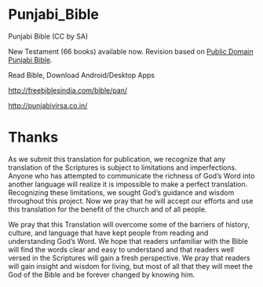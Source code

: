 # Punjabi_Bible
Punjabi Bible (CC by SA)

New Testament (66 books) available now.
Revision based on [Public Domain Punjabi Bible](https://github.com/tfbf/punjabi_bible_1945).

Read Bible, Download Android/Desktop Apps

http://freebiblesindia.com/bible/pan/

http://punjabivirsa.co.in/

Thanks
=======

As we submit this translation for publication, we recognize that any translation of the Scriptures is subject to limitations and imperfections. 
Anyone who has attempted to communicate the richness of God’s Word into another language will realize it is impossible to make a perfect translation. 
Recognizing these limitations, we sought God’s guidance and wisdom throughout this project. 
Now we pray that he will accept our efforts and use this translation for the benefit of the church and of all people.

We pray that this Translation will overcome some of the barriers of history, culture, and language that have kept people from reading and understanding God’s Word. 
We hope that readers unfamiliar with the Bible will find the words clear and easy to understand and that readers well versed in the Scriptures will gain a fresh perspective.
We pray that readers will gain insight and wisdom for living, but most of all that they will meet the God of the Bible and be forever changed by knowing him.
